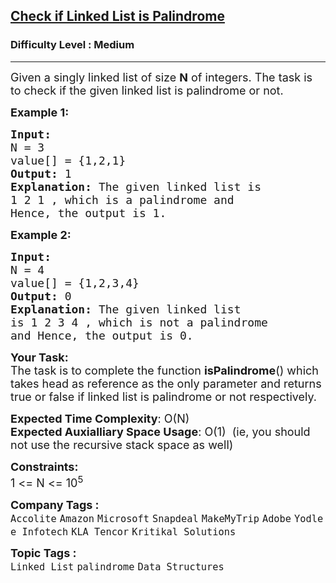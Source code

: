 <h2><a href="https://www.geeksforgeeks.org/problems/check-if-linked-list-is-pallindrome/1?page=6&sprint=a663236c31453b969852f9ea22507634&sortBy=submissions">Check if Linked List is Palindrome</a></h2><h3>Difficulty Level : Medium</h3><hr><div class="problems_problem_content__Xm_eO"><p><span style="font-size:18px">Given a singly linked list of size <strong>N</strong> of integers. The task is to check if the given linked list is palindrome or not.</span></p>

<p><span style="font-size:18px"><strong>Example 1:</strong></span></p>

<pre><span style="font-size:18px"><strong>Input:
</strong>N = 3
value[] = {1,2,1}
<strong>Output: </strong>1<strong>
Explanation: </strong>The given linked list is
1 2 1 , which is a palindrome and
Hence, the output is 1.</span>
</pre>

<p><span style="font-size:18px"><strong>Example 2:</strong></span></p>

<pre><span style="font-size:18px"><strong>Input:
</strong>N = 4
value[] = {1,2,3,4}
<strong>Output: </strong>0<strong>
Explanation: </strong>The given linked list
is 1 2 3 4 , which is not a palindrome
and Hence, the output is 0.</span></pre>

<p><span style="font-size:18px"><strong>Your Task:</strong><br>
The task is to complete the function&nbsp;<strong>isPalindrome</strong>() which takes head as reference as the only parameter and returns true or false if linked list is palindrome&nbsp;or not respectively.</span></p>

<p><span style="font-size:18px"><strong>Expected Time Complexity</strong>: O(N)<br>
<strong>Expected Auxialliary Space Usage</strong>: O(1)&nbsp; (ie, you should not use the recursive stack space as well)</span></p>

<p><span style="font-size:18px"><strong>Constraints:</strong><br>
1 &lt;= N&nbsp;&lt;= 10<sup>5</sup></span></p>
</div><p><span style=font-size:18px><strong>Company Tags : </strong><br><code>Accolite</code>&nbsp;<code>Amazon</code>&nbsp;<code>Microsoft</code>&nbsp;<code>Snapdeal</code>&nbsp;<code>MakeMyTrip</code>&nbsp;<code>Adobe</code>&nbsp;<code>Yodlee Infotech</code>&nbsp;<code>KLA Tencor</code>&nbsp;<code>Kritikal Solutions</code>&nbsp;<br><p><span style=font-size:18px><strong>Topic Tags : </strong><br><code>Linked List</code>&nbsp;<code>palindrome</code>&nbsp;<code>Data Structures</code>&nbsp;
